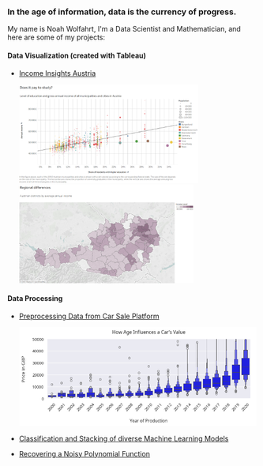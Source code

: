 ### In the age of information, data is the currency of progress.

My name is Noah Wolfahrt, I'm a Data Scientist and Mathematician, and here are some of my projects:

#### Data Visualization (created with Tableau)

* [Income Insights Austria](https://github.com/wolfno/Data-Visualization/tree/main/Income%20Insights)

  [<img src="https://github.com/wolfno/Data-Visualization/blob/main/Education%20and%20Income.png" height="200" />](https://github.com/wolfno/Data-Visualization/blob/main/Income%20Insights/Income%20Insights%20Austria.pdf)
  [<img src="https://github.com/wolfno/Data-Visualization/blob/main/Income%20by%20Districts.png" height="200" />](https://github.com/wolfno/Data-Visualization/blob/main/Income%20Insights/Income%20Insights%20Austria.pdf)

#### Data Processing

* [Preprocessing Data from Car Sale Platform](https://github.com/wolfno/Data-Preprocessing/tree/main/UK%20Car%20Sales)

  <img src="https://github.com/wolfno/Data-Preprocessing/blob/main/UK%20Car%20Sales/car_age.png" width="500" height="200" />

* [Classification and Stacking of diverse Machine Learning Models](https://github.com/wolfno/Model-Building/tree/main/Forest%20Cover%20Prediction)

* [Recovering a Noisy Polynomial Function](https://github.com/wolfno/Model-Building/tree/main/Polynomial%20Regression)

